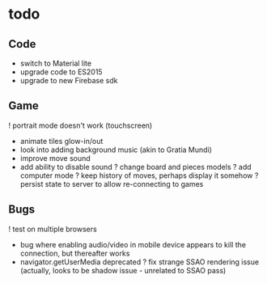 # todo

## Code
- switch to Material lite
- upgrade code to ES2015
- upgrade to new Firebase sdk

## Game
! portrait mode doesn't work (touchscreen)
- animate tiles glow-in/out
- look into adding background music (akin to Gratia Mundi)
- improve move sound
- add ability to disable sound
? change board and pieces models
? add computer mode
? keep history of moves, perhaps display it somehow
? persist state to server to allow re-connecting to games

## Bugs
! test on multiple browsers
- bug where enabling audio/video in mobile device appears to kill the connection, but
  thereafter works
- navigator.getUserMedia deprecated
? fix strange SSAO rendering issue (actually, looks to be shadow issue - unrelated to SSAO pass)
